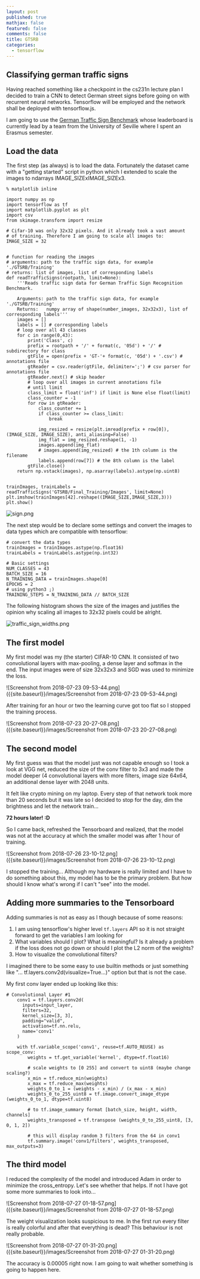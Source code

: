 ```yaml
---
layout: post
published: true
mathjax: false
featured: false
comments: false
title: GTSRB
categories:
  - tensorflow
---
```

## Classifying german traffic signs

Having reached something like a checkpoint in the cs231n lecture plan I decided to train a CNN to detect German street signs before going on with recurrent neural networks.
Tensorflow will be employed and the network shall be deployed with tensorflow.js.

I am going to use the [German Traffic Sign Benchmark](http://benchmark.ini.rub.de/?section=gtsrb&subsection=dataset) whose leaderboard is currently lead by a team from the University of Seville where I spent an Erasmus semester.

## Load the data

The first step (as always) is to load the data. Fortunately the dataset came with a "getting started" script in python which I extended to scale the images to ndarrays IMAGE_SIZExIMAGE_SIZEx3.

```
% matplotlib inline

import numpy as np
import tensorflow as tf
import matplotlib.pyplot as plt
import csv
from skimage.transform import resize

# Cifar-10 was only 32x32 pixels. And it already took a vast amount
# of training. Therefore I am going to scale all images to:
IMAGE_SIZE = 32


# function for reading the images
# arguments: path to the traffic sign data, for example './GTSRB/Training'
# returns: list of images, list of corresponding labels 
def readTrafficSigns(rootpath, limit=None):
    '''Reads traffic sign data for German Traffic Sign Recognition Benchmark.

    Arguments: path to the traffic sign data, for example './GTSRB/Training'
    Returns:   numpy array of shape(number_images, 32x32x3), list of corresponding labels'''
    images = []
    labels = [] # corresponding labels
    # loop over all 43 classes
    for c in range(0,43):
        print('Class', c)
        prefix = rootpath + '/' + format(c, '05d') + '/' # subdirectory for class
        gtFile = open(prefix + 'GT-'+ format(c, '05d') + '.csv') # annotations file
        gtReader = csv.reader(gtFile, delimiter=';') # csv parser for annotations file
        gtReader.next() # skip header
        # loop over all images in current annotations file
        # until limit
        class_limit = float('inf') if limit is None else float(limit)
        class_counter = -1
        for row in gtReader: 
            class_counter += 1
            if class_counter >= class_limit:
                break
                
            img_resized = resize(plt.imread(prefix + row[0]), (IMAGE_SIZE, IMAGE_SIZE), anti_aliasing=False)
            img_flat = img_resized.reshape(1, -1)
            images.append(img_flat)
            # images.append(img_resized) # the 1th column is the filename
            labels.append(row[7]) # the 8th column is the label
        gtFile.close()
    return np.vstack(images), np.asarray(labels).astype(np.uint8)


trainImages, trainLabels = readTrafficSigns('GTSRB/Final_Training/Images', limit=None)
plt.imshow(trainImages[42].reshape((IMAGE_SIZE,IMAGE_SIZE,3)))
plt.show()
```

![sign.png]({{site.baseurl}}/images/sign.png)

The next step would be to declare some settings and convert the images to data types which are compatible with tensorflow:

```
# convert the data types
trainImages = trainImages.astype(np.float16)
trainLabels = trainLabels.astype(np.int32)

# Basic settings
NUM_CLASSES = 43
BATCH_SIZE = 16
N_TRAINING_DATA = trainImages.shape[0]
EPOCHS = 2
# using python3 ;)
TRAINING_STEPS = N_TRAINING_DATA // BATCH_SIZE
```

The following histogram shows the size of the images and justifies the opinion why scaling all images to 32x32 pixels could be alright.

![traffic_sign_widths.png]({{site.baseurl}}/images/traffic_sign_widths.png)


## The first model

My first model was my (the starter) CIFAR-10 CNN. It consisted of two convolutional layers with max-pooling, a dense layer and softmax in the end. The input images were of size 32x32x3 and SGD was used to minimize the loss.

![Screenshot from 2018-07-23 09-53-44.png]({{site.baseurl}}/images/Screenshot from 2018-07-23 09-53-44.png)

After training for an hour or two the learning curve got too flat so I stopped the training process.

![Screenshot from 2018-07-23 20-27-08.png]({{site.baseurl}}/images/Screenshot from 2018-07-23 20-27-08.png)

## The second model

My first guess was that the model just was not capable enough so I took a look at VGG net, reduced the size of the conv filter to 3x3 and made the model deeper (4 convolutional layers with more filters, image size 64x64, an additional dense layer with 2048 units.

It felt like crypto mining on my laptop. Every step of that network took more than 20 seconds but it was late so I decided to stop for the day, dim the brightness and let the network train...

**72 hours later! :D**

So I came back, refreshed the Tensorboard and realized, that the model was not at the accuracy at which the smaller model was after 1 hour of training.

![Screenshot from 2018-07-26 23-10-12.png]({{site.baseurl}}/images/Screenshot from 2018-07-26 23-10-12.png)

I stopped the training... Although my hardware is really limited and I have to do something about this, my model has to be the primary problem. But how should I know what's wrong if I can't "see" into the model.

## Adding more summaries to the Tensorboard

Adding summaries is not as easy as I though because of some reasons:

1. I am using tensorflow's higher level `tf.layers` API so it is not straight forward to get the variables I am looking for
2. What variables should I plot? What is meaningful? Is it already a problem if the loss does not go down or should I plot the L2 norm of the weights?
3. How to visualize the convolutional filters?

I imagined there to be some easy to use builtin methods or just something like "... tf.layers.conv2d(visualize=True...)" option but that is not the case.

My first conv layer ended up looking like this:

```
# Convolutional Layer #1
    conv1 = tf.layers.conv2d(
      inputs=input_layer,
      filters=32,
      kernel_size=[3, 3],
      padding="valid",
      activation=tf.nn.relu,
      name='conv1'
    )

    with tf.variable_scope('conv1', reuse=tf.AUTO_REUSE) as scope_conv:
        weights = tf.get_variable('kernel', dtype=tf.float16)

        # scale weights to [0 255] and convert to uint8 (maybe change scaling?)
        x_min = tf.reduce_min(weights)
        x_max = tf.reduce_max(weights)
        weights_0_to_1 = (weights - x_min) / (x_max - x_min)
        weights_0_to_255_uint8 = tf.image.convert_image_dtype (weights_0_to_1, dtype=tf.uint8)

        # to tf.image_summary format [batch_size, height, width, channels]
        weights_transposed = tf.transpose (weights_0_to_255_uint8, [3, 0, 1, 2])

        # this will display random 3 filters from the 64 in conv1
        tf.summary.image('conv1/filters', weights_transposed, max_outputs=3)
```

## The third model

I reduced the complexity of the model and introduced Adam in order to minimize the cross_entropy. Let's see whether that helps. If not I have got some more summaries to look into...

![Screenshot from 2018-07-27 01-18-57.png]({{site.baseurl}}/images/Screenshot from 2018-07-27 01-18-57.png)

The weight visualization looks suspicious to me. In the first run every filter is really colorful and after that everything is dead? This behaviour is not really probable.

![Screenshot from 2018-07-27 01-31-20.png]({{site.baseurl}}/images/Screenshot from 2018-07-27 01-31-20.png)

The accuracy is 0.00005 right now. I am going to wait whether something is going to happen here.

 








